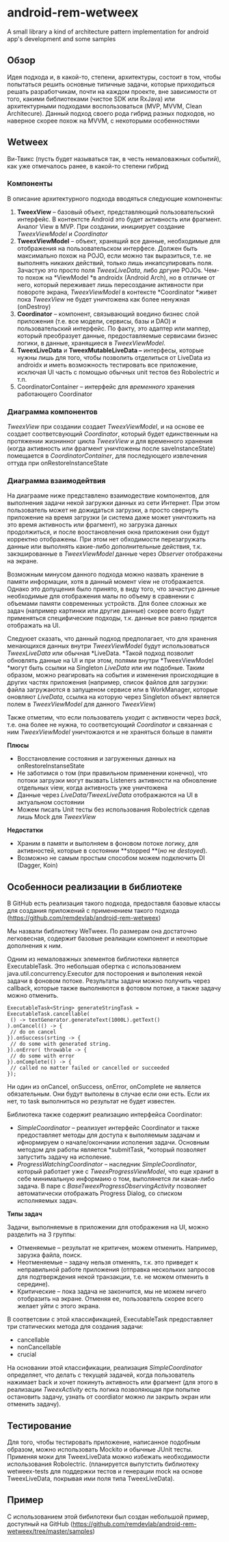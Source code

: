 # android-rem-wetweex
A small library a kind of architecture pattern implementation for android app's development and some samples

Обзор
-----

Идея подхода и, в какой-то, степени, архитектуры, состоит в том, чтобы попытаться решить основные типичные задачи, которые приходиться решать разработчикам, почти на каждом проекте, вне зависимости от того, какими библиотеками (чистое SDK или RxJava) или архитектурными подходами воспользоваться (MVP, MVVM, Clean Architecure). Данный подход своего рода гибрид разных подходов, но наверное скорее похож на MVVM, с некоторыми особенностями

Wetweex
-------

Ви-Твикс (пусть будет называться так, в честь немаловажных событий), как уже отмечалось ранее, в какой-то степени гибрид

### Компоненты

В описание архитектурного подхода вводяться следующие компоненты:

1.  **TweexView** – базовый объект, представляющий пользовательский интерфейс. В контектсте Android это будет активность или фрагмент. Аналог View в MVP.
    При создании, инициирует создание *TweexViewModel* и *Coordinator*
2.  **TweexViewModel** – объект, хранящий все данные, необходимые для отображения на пользовательском интерфесе. Должен быть максимально похож на POJO, если можно так выразиться, т.е. не выполнять никаких действий, только лишь инкапсулировать поля. Зачастую это просто поля *TweexLiveData*, либо дргуие POJOs. Чем-то похож на *ViewModel *в androidx (Android Arch), но в отличие от него, который переживает лишь пересоздание активности при повороте экрана, *TweexViewModel* в контексте *Coordinator *живет пока *TweexView* не будет уничтожена как более ненужная (onDestroy)
3.  **Coordinator** – компонент, связывающий воедино бизнес слой приложения (т.е. все модели, сервисы, базы и DAO) и пользовательский интерфейс. По факту, это адаптер или маппер, который преобразует данные, предоставляемые сервисами бизнес логики, в данные, хранящиеся в *TweexViewModel*.
4.  **TweexLiveData** и **TweexMutableLiveData –** интерфесы, которые нужны лишь для того, чтобы позволить отделиться от LiveData из androidx и иметь возможность тестировать все приложение, исключая UI часть с помощью обычных unit тестов без Robolectric и т.п.
5.  CoordinatorContainer – интерфейс для *временного* хранения работающего Coordinator

### Диаграмма компонентов

*TweexView* при создании создает *TweexViewModel*, и на основе ее создает соответсвующий *Coordinator*, который будет единственным на протяжении жизнинног цикла *TweexView* и для временного хранения (когда активность или фрагмент уничтожены после saveInstanceState) помещается в *CoordinatorContainer*, для последующего извлечения оттуда при onRestoreInstanceState

### Диаграмма взаимодейтвия

На диаграаме ниже представлено взаимодествие компонентов, для выполнения задачи некой загружки данных из сети Интернет. При этом пользователь может не дожидаться загрузки, а просто свернуть приложение на время загрузки (и система даже может уничтожить на это время активность или фрагмент), но загрузка данных продолжиться, и после воостановления окна приложения они будут корректно отображены. При этом нет обходимости перезагружать данные или выполнять какие-либо дополнительные действия, т.к. закэшированные в *TweexViewModel* данные через *Observer* отображены на экране.

Возможным минусом данного подхода можно назвать хранение в памяти информации, хотя в данный момент view не отображается. Однако это допущения было принято, в виду того, что зачастую данные необходимые для отображения малы по объему в сравнении с объемами памяти современных устройств. Для более сложных же задач (например картинки или другие данные) скорее всего будут применяться специфические подходы, т.к. данные все равно придется отображать на UI.

Следуюет сказать, что данный подход предполагает, что для хранения менающихся данных внутри *TweexViewModel* будут использоваться *TweexLiveData* или обычная *LiveData. *Такой подход позволит обновлять данные на UI и при этом, полями внутри *TweexViewModel *могут быть ссылки на Singleton *LiveData* или им подобные. Таким образом, можно реагировать на события и изменения происходящие в других частях приложения (например, список файлов для загрузки: файла загружаются в запущеном сервисе или в WorkManager, которые оновляют *LiveData*, ссылка на которую через Singleton объект является полем в *TweexViewModel* для данного *TweexView*)

Также отметим, что если пользователь уходит с активности через *back*, т.е. она более не нужна, то соответсующий *Coordinator* и связанная с ним *TweexViewModel* уничтожаются и не храняться больше в памяти

**Плюсы**

-   Восстановление состояния и загруженных данных на onRestoreInstanseState
-   Не заботимся о том (при правильном применении конечно), что потоки загрузки могут вызвать Listeners активности на обновление отдельных view, когда активность уже уничтожена
-   Данные через *LiveData/TweexLiveData* отображаются на UI в актуальном состоянии
-   Можем писать Unit тесты без использования Robolectrick сделав лишь Mock для *TweexView*

**Недостатки**

-   Храним в памяти и выполняем в фоновом потоке логику, для активностей, которые в состоянии **stopped **(*но не destoyed*).
-   Возможно не самым простым способом можем подключить DI (Dagger, Koin)

Особенноси реализации в библиотеке
----------------------------------

В GitHub есть реализация такого подхода, предоставля базовые классы для создания приложений с применением такого подхода (<https://github.com/remdevlab/android-rem-wetweex>)

Мы назвали библиотеку WeTweex. По размерам она достаточно легковесная, содержит базовые реалиации компонент и некоторые дополнения к ним.

Одним из немаловажных элементов библиотеки является ExecutableTask. Это небольшая обертка с использованием java.util.concurrency.Executor для постороения и выполения некой задачи в фоновом потоке. Результаты задачи можно получить через callback, которые также выполняются в фотовом потоке, а также задачу можно отменить.
```
ExecutableTask<String> generateStringTask = ExecutableTask.cancellable(
 () -> textGenerator.generateText(1000L).getText()
).onCancel(() -> {
 // do on cancel
}).onSuccess(srting -> {
 // do some with generated string.
}).onError( throwable -> {
 // do some with error
}).onComplete(() -> {
 // called no matter failed or cancelled or succeeded
});
```
Ни один из onCancel, onSuccess, onError, onComplete не является обязательным. Они будут выполены в случае если они есть. Если их нет, то task выполниться но результат не будет известен.

Библиотека также содержит реализацию интерфейса Coordinator:

-   *SimpleCoordinator* – реализует интерфейс Coordinator и также предоставляет методы для доступа к выполяемым задачам и ифнормируем о начале/окончании исполения задачи. Основным методом для работы является *submitTask, *который позволяет запустить задачу на исполение.
-   *ProgressWatchingCoordinator* – наследник *SimpleCoordinator*, который работает уже с *TweexProgressViewModel*, что еще хранит в себе минимальную информаию о том, выполянется ли какая-либо задача. В паре с *BaseTweexProgressObservingActivity* позволяет автоматически отображать Progress Dialog, со списком исполняемых задач.

**Типы задач**

Задачи, выполняемые в приложении для отображения на UI, можно разделить на 3 группы:

-   Отменяемые – результат не критичен, можем отменить. Например, зарузка файла, поиск.
-   Неотменяемые – задачу нельзя отменять, т.к. это приведет к неправильной работе приложения (отправка нескольких запросов для подтверждения некой транзакции, т.е. не можем отменить в середине).
-   Критические – пока задача не закончится, мы не можем ничего отобразить на экране. Отменяя ее, пользователь скорее всего желает уйти с этого экрана.

В соответсвии с этой классификацией, ExecutableTask предоставляет три статических метода для создания задачи:

-   cancellable
-   nonCancellable
-   crucial

На основании этой классификации, реализация *SimpleCoordinator* определяет, что делать с текущей задачей, когда пользователь нажимает back и хочет покинуть активность или фрагмент (для этого в реализации *TweexActivity* есть логика позволяющая при попытке остановить задачу, узнать от coordiator можно ли закрыть экран или отменить задачу).

Тестирование
------------

Для того, чтобы тестировать приложение, написанное подобным образом, можно использовать Mockito и обычные JUnit тесты. Применяя моки для TweexLiveData можно избежать необходимости использования Robolectric. (планируется выпутстить библиотеку wetweex-tests для поддержки тестов и генерации mock на основе TweexLiveData, покрывая ими поля типа TweexLiveData).

Пример
------

С использованием этой бибилотеки был создан небольшой пример, доступный на GitHub (<https://github.com/remdevlab/android-rem-wetweex/tree/master/samples>)
